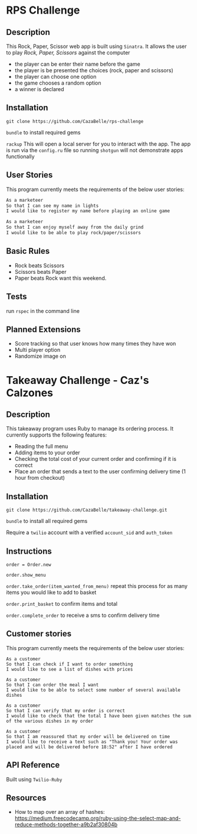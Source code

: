 # RPS Challenge

Description
-------

This Rock, Paper, Scissor web app is built using `Sinatra`. It allows the user to play _Rock, Paper, Scissors_ against the computer

- the player can be enter their name before the game
- the player is be presented the choices (rock, paper and scissors)
- the player can choose one option
- the game chooses a random option
- a winner is declared

Installation
-------

`git clone https://github.com/CazaBelle/rps-challenge`

`bundle` to install required gems

`rackup` This will open a local server for you to interact with the app. The app is run via the `config.ru` file so running `shotgun` will not demonstrate apps functionally

User Stories
----

This program currently meets the requirements of the below user stories:

```sh
As a marketeer
So that I can see my name in lights
I would like to register my name before playing an online game

As a marketeer
So that I can enjoy myself away from the daily grind
I would like to be able to play rock/paper/scissors
```

Basic Rules
-------

- Rock beats Scissors
- Scissors beats Paper
- Paper beats Rock
 want this weekend.

 Tests
-----

run `rspec` in the command line

Planned Extensions
-----
- Score tracking so that user knows how many times they have won
- Multi player option 
- Randomize image on 



Takeaway Challenge - Caz's Calzones 
==================

Description
-------

This takeaway program uses Ruby to manage its ordering process. It currently supports the following features:

* Reading the full menu
* Adding items to your order
* Checking the total cost of your current order and confirming if it is correct
* Place an order that sends a text to the user confirming delivery time (1 hour from checkout)

Installation
-----

`git clone https://github.com/CazaBelle/takeaway-challenge.git`
 
`bundle` to install all required gems

Require a `twilio` account with a verified `account_sid` and `auth_token`


Instructions
-----
`order = Order.new`

`order.show_menu`

`order.take_order(item_wanted_from_menu)` repeat this process for as many items you would like to add to basket

`order.print_basket` to confirm items and total

`order.complete_order` to receive a sms to confirm delivery time

Customer stories
-----

This program currently meets the requirements of the below user stories:

```
As a customer
So that I can check if I want to order something
I would like to see a list of dishes with prices

As a customer
So that I can order the meal I want
I would like to be able to select some number of several available dishes

As a customer
So that I can verify that my order is correct
I would like to check that the total I have been given matches the sum of the various dishes in my order

As a customer
So that I am reassured that my order will be delivered on time
I would like to receive a text such as "Thank you! Your order was placed and will be delivered before 18:52" after I have ordered
```

API Reference
-----

Built using `Twilio-Ruby`



Resources 
------------------
* How to map over an array of hashes: https://medium.freecodecamp.org/ruby-using-the-select-map-and-reduce-methods-together-a9b2af30804b

